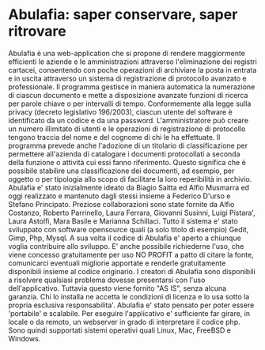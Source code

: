 # Abulafia: saper conservare, saper ritrovare

Abulafia è una web-application che si propone di rendere maggiormente efficienti le aziende e le amministrazioni attraverso l'eliminazione dei registri cartacei, consentendo con poche operazioni di archiviare la posta in entrata e in uscita attraverso un sistema di registrazione di protocollo avanzato e professionale. Il programma gestisce in maniera automatica la numerazione di ciascun documento e mette a disposizione avanzate funzioni di ricerca per parole chiave o per intervalli di tempo. Conformemente alla legge sulla privacy (decreto legislativo 196/2003), ciascun utente del software è identificato da un codice e da una password. L'amministratore può creare un numero illimitato di utenti e le operazioni di registrazione di protocollo tengono traccia del nome e del cognome di chi le ha effettuate.
Il programma prevede anche l'adozione di un titolario di classificazione per permettere all'azienda di catalogare i documenti protocollati a seconda della funzione o attività cui essi fanno riferimento. Questo significa che è possibile stabilire una classificazione dei documenti, ad esempio, per oggetto o per tipologia allo scopo di facilitare la loro reperibilità in archivio.
Abulafia e' stato inizialmente ideato da Biagio Saitta ed Alfio Musmarra ed oggi realizzato e mantenuto dagli stessi insieme a Federico D'urso e Stefano Principato. Preziose collaborazioni sono state fornite da Alfio Costanzo, Roberto Parrinello, Laura Ferrara, Giovanni Susinni, Luigi Pistara', Laura Astolfi, Mara Basile e Marianna Schillaci. Tutto il sistema e' stato sviluppato con software opensource quali (a solo titolo di esempio) Gedit, Gimp, Php, Mysql. A sua volta il codice di Abulafia e' aperto a chiunque voglia contribuire allo sviluppo. E' anche possibile richiederne l'uso, che viene concesso gratuitamente per uso NO PROFIT a patto di citare la fonte, comunicarci eventuali migliorie apportate e renderle gratuitamente disponibili insieme al codice originario.
I creatori di Abulafia sono disponibili a risolvere qualsiasi problema dovesse presentarsi con l'uso dell'applicativo. Tuttavia questo viene fornito "AS IS", senza alcuna garanzia. Chi lo installa ne accetta le condizioni di licenza e lo usa sotto la propria esclusiva responsabilita'. Abulafia e' stato pensato per poter essere 'portabile' e scalabile. Per eseguire l'applicativo e' sufficiente far girare, in locale o da remoto, un webserver in grado di interpretare il codice php. Sono quindi supportati sistemi operativi quali Linux, Mac, FreeBSD e Windows.
